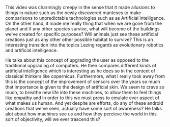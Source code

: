 This video was charmingly creepy in the sense that it made allusions to things in nature such as the newly discovered manteses to make comparisons to unpredictable technologies such as as Artificial intelligence.  On the other hand, it made me really thing that when we are gone from the planet and if any other species survive, what will become of the buildings we've created for specific purposes?  Will animals just see these artificial creations just as any other other possible habitat to survive?  This is an interesting transition into the topics Lezing regards as evolutionary robotics and artificial intelligence.

He talks about this concept of upgrading the user as opposed to the traditional upgrading of computers.  He then compares different kinds of artificial intelligence which is interesting as he does so in the context of classical thinkers like copernicus.  Furthermore, what I really took away from this is the concept of the improvement of sensors over the years so much that importance is given to the design of artificial skin.  We seem to crave so much, to breathe new life into these machines, to allow them to feel things like empathy and in order to this we must press to emulate ever aspect of what makes us human.  And yet despite are efforts, do any of these android creations that we've seen, actually have some sort of awareness?  He talks alot about how machines see us and how they percieve the world in this sort of objectivity, will we ever trascend this?
